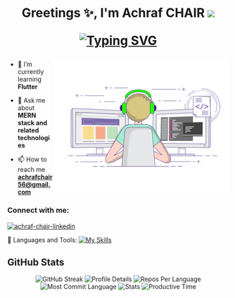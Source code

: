 <h1 align="center">Greetings ✨, I'm Achraf CHAIR <img src="https://media.giphy.com/media/hvRJCLFzcasrR4ia7z/giphy.gif" width="35">
  
<span align="start">  [![Typing SVG](https://readme-typing-svg.demolab.com?font=Ubuntu&pause=1000&width=435&lines=Front-End+Developer;BacK-End+Developer;full-stack+web+developer)](https://git.io/typing-svg)
</span>
</h1>

<img align="right" alt="Coding" width="400" height="300" src="https://raw.githubusercontent.com/devSouvik/devSouvik/master/gif3.gif">
 </p>

- 🌱 I’m currently learning **Flutter**
  
- 💬 Ask me about **MERN stack and related technologies**

- 📫 How to reach me **achrafchair56@gmail.com**


<h3 align="left">Connect with me:</h3>
<p align="left">
<a href="https://www.linkedin.com/in/achraf-chair-2267402b3/" target="blank">
  <img align="center" src="https://raw.githubusercontent.com/rahuldkjain/github-profile-readme-generator/master/src/images/icons/Social/linked-in-alt.svg" alt="achraf-chair-linkedin" height="30" width="40" />
</a>



 </a>🚀 Languages and Tools:</h2>
[![My Skills](https://skillicons.dev/icons?i=html,css,js,ts,react,redux,nextjs,vuejs,tailwind,bootstrap,vite,nodejs,npm,express,python,laravel,mongodb,mysql,aws,docker,git,github,vscode,vercel,postman,discord)](https://skillicons.dev)
<br>
<h2 dir="auto">
  GitHub Stats
</h2>
<div align="center">
  <img src="https://github-readme-streak-stats.herokuapp.com?user=achrafdevl&theme=algolia&hide_border=true&border_radius=4&card_width=684" alt="GitHub Streak">
  <img src="http://github-profile-summary-cards.vercel.app/api/cards/profile-details?username=achrafdevl&theme=algolia" alt="Profile Details">
  <img src="http://github-profile-summary-cards.vercel.app/api/cards/repos-per-language?username=achrafdevl&theme=algolia" alt="Repos Per Language">
  <img src="http://github-profile-summary-cards.vercel.app/api/cards/most-commit-language?username=achrafdevl&theme=algolia" alt="Most Commit Language">
  <img src="http://github-profile-summary-cards.vercel.app/api/cards/stats?username=achrafdevl&theme=algolia" alt="Stats">
  <img src="http://github-profile-summary-cards.vercel.app/api/cards/productive-time?username=achrafdevl&theme=algolia&utcOffset=8" alt="Productive Time">
</div>
